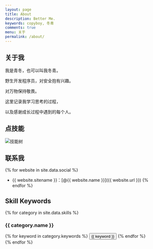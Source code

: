 ```yaml
---
layout: page
title: About
description: Better Me.
keywords: copyboy, 冬青
comments: true
menu: 关于
permalink: /about/
---
```




## 关于我

我是青冬，也可以叫我冬青。

野生开发程序员，对安全抱有兴趣。

对万物保持敬畏。

这里记录我学习思考的过程，

以及感谢成长过程中遇到的每个人。



## 点技能

![技能树](//img.zhangqingdong.cn/image-20200708153502398.png)



## 联系我

{% for website in site.data.social %}
* {{ website.sitename }}：[@{{ website.name }}]({{ website.url }})
{% endfor %}

## Skill Keywords

{% for category in site.data.skills %}
### {{ category.name }}
<div class="btn-inline">
{% for keyword in category.keywords %}
<button class="btn btn-outline" type="button">{{ keyword }}</button>
{% endfor %}
</div>
{% endfor %}
